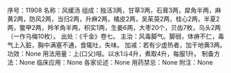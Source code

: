序号：11908
名称：风缓汤
组成：独活3两，甘草3两，石膏3两，犀角半两，麻黄2两，防风2两，当归2两，升麻2两，橘皮2两，吴茱萸2两，桂心2两，半夏2两，鳖甲2两，羚羊角半两，枳实1两，生姜6两，大枣20个，贝齿7枚，乌头2两（一作乌梅10枚）。
出处：《千金》卷七。
主治：风毒脚气。脚弱，体痹不仁，毒气上入脏，胸中满塞不通，食辄吐，失味。
加减：若有少虚热者，加干地黄3两。
功效：None
用法用量：上(口父)咀。以水1斗4升，煮取4升，每服1升。
制备方法：None
临床应用：None
各家论述：None
用药禁忌：None
附注：None
